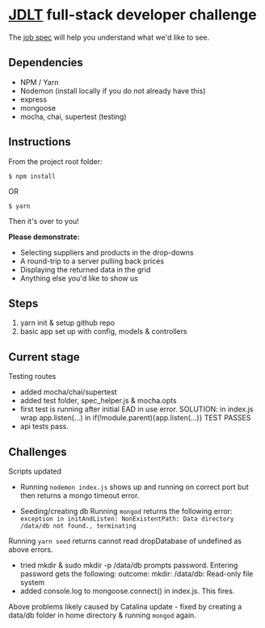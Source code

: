 # [JDLT](https://jdlt.co.uk) full-stack developer challenge

The [job spec](https://jdlt.co.uk/join/full-stack-developer) will help you understand what we'd like to see.

## Dependencies
* NPM / Yarn
* Nodemon (install locally if you do not already have this)
* express
* mongoose
* mocha, chai, supertest (testing)

## Instructions
From the project root folder:
```
$ npm install
```
OR
```
$ yarn
```
Then it's over to you!

**Please demonstrate:**
* Selecting suppliers and products in the drop-downs
* A round-trip to a server pulling back prices
* Displaying the returned data in the grid
* Anything else you'd like to show us


## Steps

1. yarn init & setup github repo
2. basic app set up with config, models & controllers

## Current stage
Testing routes
  - added mocha/chai/supertest
  - added test folder, spec_helper.js & mocha.opts
  - first test is running after initial EAD in use error. SOLUTION: in index.js wrap app.listen(...) in if(!module.parent){app.listen(...)} TEST PASSES
  - api tests pass.



## Challenges
Scripts updated
* Running `nodemon index.js` shows up and running on correct port but then returns a mongo timeout error.

* Seeding/creating db
Running `mongod` returns the following error: 
```exception in initAndListen: NonExistentPath: Data directory /data/db not found., terminating```

Running `yarn seed` returns cannot read dropDatabase of undefined as above errors.
* tried mkdir & sudo mkdir -p /data/db
prompts password. Entering password gets the following:
outcome: mkdir: /data/db: Read-only file system
* added console.log to mongoose.connect() in index.js. This fires.

Above problems likely caused by Catalina update - fixed by creating a data/db folder in home directory & running `mongod` again.

